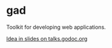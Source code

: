 # gad

Toolkit for developing web applications.

[Idea in slides on talks.godoc.org](http://https://talks.godoc.org/github.com/go-gad/gad/examples/idea.slide)

